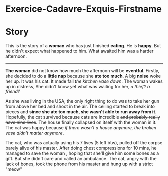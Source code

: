 # Exercice-Cadavre-Exquis-Firstname

# Story

This is the story of a **woman** who has just finished **eating**. He is **happy**. But he didn't expect what happened to him. What awaited him was a harder afternoon.

---

**The woman** did not know how much the afternoon will be **eventful**. Firstly, she decided to do a **little nap** because she **ate too much**. A big **noise** woke her up. It was his cat. It made fall *the kitchen vase down*. The woman wakes up in distress, She didn't know yet what was waiting for her, *a thief? a friend?*

As she was living in the USA, the only right thing to do was to take her gun from above her bed and shoot in the air. The ceiling started to break into pieces and **since she ate too much, she wasn't able to run away from it**. Hopefully, the cat survived because cats are incredible ~~and probably really have nine lives~~. 
The house finally collapsed on itself with the woman in it. The cat was happy because *if there wasn't a house anymore, the broken vase didn't matter anymore*.

The cat, who was actually using his 7 lives (5 left btw), pulled off the corpse barely alive of his master. After doing chest compressions for 10 mins, he managed to save the woman , hoping that she'll give him some bones as a gift. But she didn't care and called an ambulance. The cat, angry with the lack of bones, took the phone from his master and hung up with a strict "meow"
